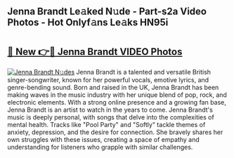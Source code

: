 ## Jenna Brandt Le𝚊ked N𝚞de - Part-s2a Video Photos - Hot Onlyf𝚊ns Le𝚊ks HN95i

# <h2><a href="http://ab56115.deff.icu/?id=Jenna+Brandt">🔗 New 👉🔴 Jenna Brandt VIDEO Photos</a></h2>

[![Jenna Brandt N𝚞des](https://i.imgur.com/rIISA9y.gif)](http://ab56115.deff.icu/?id=Jenna+Brandt)
Jenna Brandt is a talented and versatile British singer-songwriter, known for her powerful vocals, emotive lyrics, and genre-bending sound. Born and raised in the UK, Jenna Brandt has been making waves in the music industry with her unique blend of pop, rock, and electronic elements. With a strong online presence and a growing fan base, Jenna Brandt is an artist to watch in the years to come. Jenna Brandt's music is deeply personal, with songs that delve into the complexities of mental health. Tracks like "Pool Party" and "Softly" tackle themes of anxiety, depression, and the desire for connection. She bravely shares her own struggles with these issues, creating a space of empathy and understanding for listeners who grapple with similar challenges.
